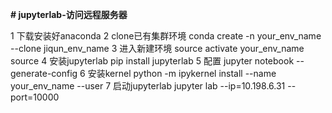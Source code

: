 **# jupyterlab-访问远程服务器**

1 下载安装好anaconda
2 clone已有集群环境   conda create -n your_env_name  --clone jiqun_env_name
3 进入新建环境    source activate your_env_name source
4 安装jupyterlab    pip install jupyterlab
5 配置    jupyter notebook --generate-config
6 安装kernel    python -m ipykernel install --name your_env_name --user
7 启动jupyterlab    jupyter lab --ip=10.198.6.31 --port=10000
